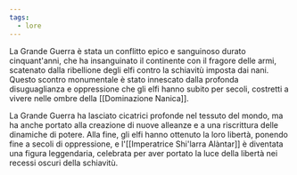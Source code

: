 ```yaml
---
tags:
  - lore
---
```

La Grande Guerra è stata un conflitto epico e sanguinoso durato cinquant'anni, che ha insanguinato il continente con il fragore delle armi, scatenato dalla ribellione degli elfi contro la schiavitù imposta dai nani. Questo scontro monumentale è stato innescato dalla profonda disuguaglianza e oppressione che gli elfi hanno subito per secoli, costretti a vivere nelle ombre della [[Dominazione Nanica]].

La Grande Guerra ha lasciato cicatrici profonde nel tessuto del mondo, ma ha anche portato alla creazione di nuove alleanze e a una riscrittura delle dinamiche di potere. Alla fine, gli elfi hanno ottenuto la loro libertà, ponendo fine a secoli di oppressione, e l'[[Imperatrice Shi'larra Alàntar]] è diventata una figura leggendaria, celebrata per aver portato la luce della libertà nei recessi oscuri della schiavitù.